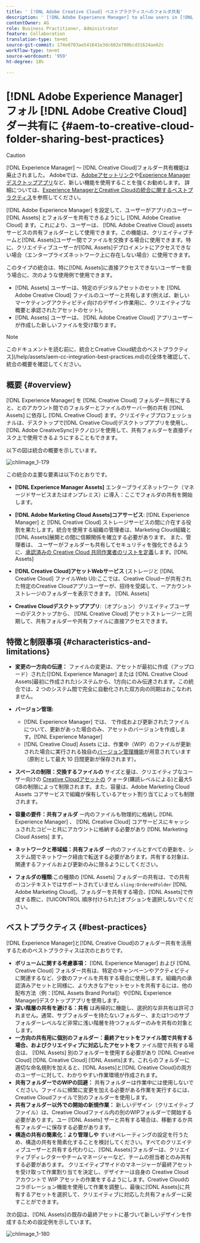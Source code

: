 ```yaml
---
title: ' [!DNL Adobe Creative Cloud] ベストプラクティスへのフォルダ共有'
description: ' [!DNL Adobe Experience Manager] to allow users in [!DNL Experience Manager Assets] を設定して、Adobe Creative Cloud(CC)ユーザーとフォルダーを交換します。'
contentOwner: AG
role: Business Practitioner, Administrator
feature: Collaboration
translation-type: tm+mt
source-git-commit: 174e0703ae541641e3dc602e700bcd31624ae62c
workflow-type: tm+mt
source-wordcount: '959'
ht-degree: 18%

---
```



# [!DNL Adobe Experience Manager] フォル [!DNL Adobe Creative Cloud] ダー共有に  {#aem-to-creative-cloud-folder-sharing-best-practices}

>[!CAUTION]
>
>[!DNL Experience Manager] ～ [!DNL Creative Cloud]フォルダー共有機能は廃止されました。 Adobeでは、[Adobeアセットリンク](https://helpx.adobe.com/jp/enterprise/admin-guide.html/enterprise/using/adobe-asset-link.ug.html)や[Experience Managerデスクトップアプリ](https://experienceleague.adobe.com/docs/experience-manager-desktop-app/using/using.html?lang=ja)など、新しい機能を使用することを強くお勧めします。 詳細については、[Experience ManagerとCreative Cloudの統合に関するベストプラクティス](/help/assets/aem-cc-integration-best-practices.md)を参照してください。

[!DNL Adobe Experience Manager] を設定して、ユーザーがアプリのユーザー [!DNL Assets] とフォルダーを共有できるようにし [!DNL Adobe Creative Cloud] ます。これにより、ユーザーは、 [!DNL Adobe Creative Cloud] assetsサービスの共有フォルダーとして使用できます。この機能は、クリエイティブチームと[!DNL Assets]ユーザー間でファイルを交換する場合に使用できます。特に、クリエイティブユーザーが[!DNL Assets]デプロイメントにアクセスできない場合（エンタープライズネットワーク上に存在しない場合）に使用できます。

このタイプの統合は、特に[!DNL Assets]に直接アクセスできないユーザーを扱う場合に、次のような使用例で使用できます。

* [!DNL Assets] ユーザーは、特定のデジタルアセットのセットを [!DNL Adobe Creative Cloud] ファイルのユーザーと共有します(例えば、新しいマーケティングアクティビティ向けのデザイン作業用に、クリエイティブな概要と承認されたアセットのセット)。
* [!DNL Assets] ユーザーは、 [!DNL Adobe Creative Cloud] アプリユーザーが作成した新しいファイルを受け取ります。

>[!NOTE]
>
>このドキュメントを読む前に、統合とCreative Cloud統合のベストプラクティス](/help/assets/aem-cc-integration-best-practices.md)の[全体を確認して、統合の概要を確認してください。

## 概要 {#overview}

[!DNL Experience Manager] を [!DNL Creative Cloud] フォルダー共有にすると、とのアカウント間でのフォルダーとファイルのサーバー側の共有 [!DNL Assets] に依存し [!DNL Creative Cloud] ます。クリエイティブプロフェッショナルは、デスクトップで[!DNL Creative Cloud]デスクトップアプリを使用し、[!DNL Adobe CreativeSync]テクノロジを使用して、共有フォルダーを直接ディスク上で使用できるようにすることもできます。

以下の図は統合の概要を示しています。

![chlimage_1-179](assets/chlimage_1-406.png)

この統合の主要な要素は以下のとおりです。

* **[!DNL Experience Manager Assets]** エンタープライズネットワーク（マネージドサービスまたはオンプレミス）に導入：ここでフォルダの共有を開始します。
* **[!DNL Adobe Marketing Cloud Assets]コアサービス**: [!DNL Experience Manager] と [!DNL Creative Cloud] ストレージサービスの間に介在する役割を果たします。統合を使用する組織の管理者は、Marketing Cloud組織と[!DNL Assets]展開との間に信頼関係を確立する必要があります。 また、管理者は、 ユーザーがフォルダーも共有してセキュリティを強化できるように、[承認済みの Creative Cloud 共同作業者のリストを定義](https://experienceleague.adobe.com/docs/core-services/interface/assets/t-admin-add-cc-user.html)します。[!DNL Assets]

* **[!DNL Creative Cloud]アセットWebサービス** (ストレージと [!DNL Creative Cloud] ファイルWeb UI):ここでは、Creative Cloudーが共有された特定のCreative Cloudアプリユーザーが、招待を受諾して、ーアカウントストレージのフォルダーを表示できます。 [!DNL Assets] 
* **Creative Cloudデスクトップアプリ**:（オプション）クリエイティブユーザーのデスクトップから、 [!DNL Creative Cloud] アセットストレージーと同期して、共有フォルダーや共有ファイルに直接アクセスできます。

## 特徴と制限事項 {#characteristics-and-limitations}

* **変更の一方向の伝達：** ファイルの変更は、アセットが最初に作成（アップロード）された([!DNL Experience Manager] または [!DNL Creative Cloud Assets]最初に作成された)システムから、1方向にのみ伝達されます。この統合では、2 つのシステム間で完全に自動化された双方向の同期はおこなわれません。
* **バージョン管理:**

   * [!DNL Experience Manager] では、 で作成および更新されたファイルについて、更新があった場合のみ、アセットのバージョンを作成します。[!DNL Experience Manager]
   * [!DNL Creative Cloud] Assets には、作業中（WIP）のファイルが更新された場合に実行される独自の[バージョン管理機能](https://helpx.adobe.com/jp/creative-cloud/help/versioning-faq.html)が用意されています（原則として最大 10 日間更新が保存されます）。

* **スペースの制限：交換するファイルの** サイズと量は、クリエイティブなユーザー向けの [Creative Cloudアセットの](https://helpx.adobe.com/jp/creative-cloud/kb/file-storage-quota.html) クォータ(購読レベルによる)と最大5 GBの制限によって制限されます。また、容量は、Adobe Marketing Cloud Assets コアサービスで組織が保有しているアセット割り当てによっても制限されます。

* **容量の要件：共有フォルダ** ー内のファイルも物理的に格納し [!DNL Experience Manager] 、 [!DNL Creative Cloud] コアサービスにキャッシュされたコピーと共にアカウントに格納する必要があり [!DNL Marketing Cloud Assets] ます。
* **ネットワークと帯域幅：共有フォルダ** ー内のファイルとすべての更新を、システム間でネットワーク経由で転送する必要があります。共有する対象は、関連するファイルおよび更新のみに限るようにしてください。
* **フォルダの種類**:この種類の [!DNL Assets] フォルダーの共有は、での共有のコンテキストではサポートされていません `sling:OrderedFolder` [!DNL Adobe Marketing Cloud]。フォルダーを共有する場合、[!DNL Assets]で作成する際に、[!UICONTROL 順序付けられた]オプションを選択しないでください。

## ベストプラクティス {#best-practices}

[!DNL Experience Manager]と[!DNL Creative Cloud]のフォルダー共有を活用するためのベストプラクティスは次のとおりです。

* **ボリュームに関する考慮事項：** [!DNL Experience Manager] および [!DNL Creative Cloud] フォルダー共有は、特定のキャンペーンやアクティビティに関連するなど、少数のファイルを共有する場合に使用します。組織内の承認済みアセットと同様に、より大きなアセットセットを共有するには、他の配布方法（例：[!DNL Assets Brand Portal]）や[!DNL Experience Manager]デスクトップアプリを使用します。
* **深い階層の共有を避ける：共有** は再帰的に機能し、選択的な非共有は許可されません。通常、サブフォルダーを持たないフォルダー、または1つのサブフォルダーレベルなど非常に浅い階層を持つフォルダーのみを共有の対象とします。
* **一方向の共有用に個別のフォルダー：最終アセットをファイル間で共有する場合、およびクリエイティブに対応したアセットをフ** ァイル間で共有する場合は、 [!DNL Assets] 別のフォルダーを使用する必要があり [!DNL Creative Cloud]  [!DNL Creative Cloud]  [!DNL Assets]ます。これらのフォルダーに適切な命名規則を加えると、[!DNL Assets]と[!DNL Creative Cloud]の両方のユーザーに対して、わかりやすい作業環境が作成されます。
* **共有フォルダーでのWIPの回避：** 共有フォルダーは作業中には使用しないでください。ファイルに頻繁に変更を加える必要がある作業を実行するには、Creative Cloudファイルで別のフォルダーを使用します。
* **共有フォルダー以外での開始の新規作業：** 新しいデザイン（クリエイティブファイル）は、Creative Cloudファイル内の別のWIPフォルダーで開始する必要があります。ユー [!DNL Assets] ザーと共有する場合は、移動するか共有フォルダーに保存する必要があります。
* **構造の共有の簡素化：より管理しや** すいオペレーティングの設定を行うため、構造の共有を簡素化することを検討してください。すべてのクリエイティブユーザーと共有する代わりに、[!DNL Assets]フォルダーは、クリエイティブディレクターやチームマネージャーなど、チームの担当者とのみ共有する必要があります。 クリエイティブサイドのマネージャーが最終アセットを受け取って作業割り当てを決定し、デザイナーは自身の Creative Cloud アカウントで WIP アセットの作業をするようにします。Creative Cloudのコラボレーション機能を使用して作業を調整し、最後に[!DNL Assets]に共有するアセットを選択して、クリエイティブに対応した共有フォルダーに戻すことができます。

次の図は、[!DNL Assets]の既存の最終アセットに基づいて新しいデザインを作成するための設定例を示しています。

![chlimage_1-180](assets/chlimage_1-407.png)
